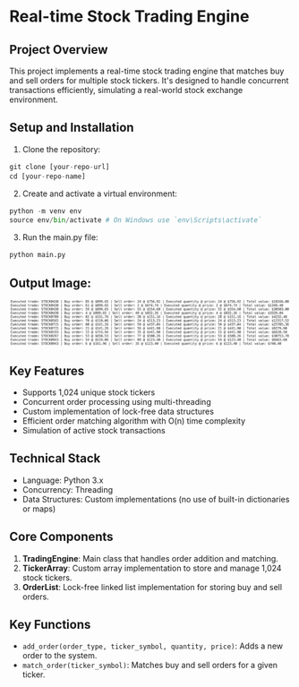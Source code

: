 # Real-time Stock Trading Engine

## Project Overview

This project implements a real-time stock trading engine that matches buy and sell orders for multiple stock tickers. It's designed to handle concurrent transactions efficiently, simulating a real-world stock exchange environment.

## Setup and Installation

1. Clone the repository: 
```python
git clone [your-repo-url]
cd [your-repo-name]
```

2. Create and activate a virtual environment:
```python
python -m venv env
source env/bin/activate # On Windows use `env\Scripts\activate`
```
3. Run the main.py file:
```python
python main.py
```

## Output Image:
<img src="Output/output.png" width="800">
<br>

## Key Features

- Supports 1,024 unique stock tickers
- Concurrent order processing using multi-threading
- Custom implementation of lock-free data structures
- Efficient order matching algorithm with O(n) time complexity
- Simulation of active stock transactions

## Technical Stack

- Language: Python 3.x
- Concurrency: Threading
- Data Structures: Custom implementations (no use of built-in dictionaries or maps)


## Core Components

1. **TradingEngine**: Main class that handles order addition and matching.
2. **TickerArray**: Custom array implementation to store and manage 1,024 stock tickers.
3. **OrderList**: Lock-free linked list implementation for storing buy and sell orders.

## Key Functions

- `add_order(order_type, ticker_symbol, quantity, price)`: Adds a new order to the system.
- `match_order(ticker_symbol)`: Matches buy and sell orders for a given ticker.


